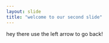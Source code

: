 ```yaml
---
layout: slide
title: "welcome to our second slide"
---
```

hey there
use the left arrow to go back!
